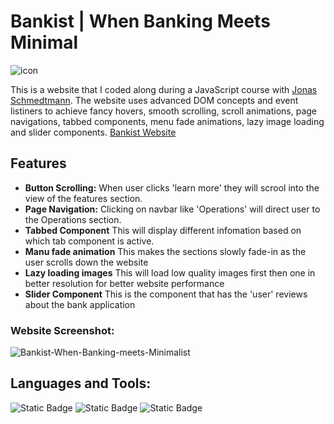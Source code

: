 # Bankist | When Banking Meets Minimal
![icon](https://github.com/Tobyrams/Bankist/assets/87528122/2818e301-78a4-4f3c-a9db-59211bd7ec36)


This is a website that I coded along during a JavaScript course with [Jonas Schmedtmann](https://www.udemy.com/user/jonasschmedtmann/). 
The website  uses advanced DOM concepts and event listiners to achieve fancy hovers, smooth scrolling, scroll animations, page navigations, tabbed components, menu fade animations, lazy image loading and slider components.
[Bankist Website](https://tobyrams.github.io/Bankist/)
 ## Features

 - **Button Scrolling:**  When user clicks 'learn more' they will scrool into the view of the features section.
 - **Page Navigation:** Clicking on navbar like 'Operations' will direct user to the Operations section.
 - **Tabbed Component** This will display different infomation based on which tab component is active.
 - **Manu fade animation** This makes the sections slowly fade-in as the user scrolls down the website 
 - **Lazy loading images** This will load low quality images first then one in better resolution for better website performance 
 - **Slider Component** This is the component that has the 'user' reviews about the bank application

### Website Screenshot:

![Bankist-When-Banking-meets-Minimalist](https://github.com/Tobyrams/Bankist/assets/87528122/ee3e39ea-6ea4-4b35-bbe9-7cd6a46ee987)


## Languages and Tools:

![Static Badge](https://img.shields.io/badge/JavaScript-yellow?style=for-the-badge&logoColor=yellow)
![Static Badge](https://img.shields.io/badge/HTML-orange?style=for-the-badge&logoColor=orange)
![Static Badge](https://img.shields.io/badge/CSS-purple?style=for-the-badge&logoColor=purple)
